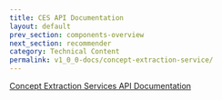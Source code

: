 ```yaml
---
title: CES API Documentation
layout: default
prev_section: components-overview
next_section: recommender
category: Technical Content
permalink: v1_0_0-docs/concept-extraction-service/
---
```


[Concept Extraction Services API Documentation](http://ontotext-ad.github.io/concept-extraction-docs/)

